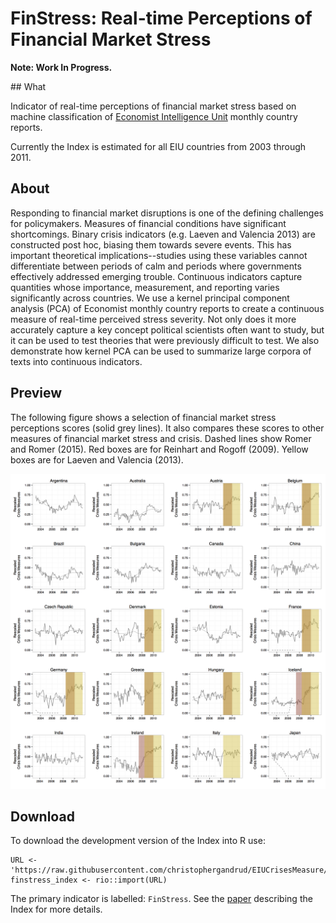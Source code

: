# FinStress: Real-time Perceptions of Financial Market Stress

**Note: Work In Progress.**

## What

Indicator of real-time perceptions of financial market stress based on machine
classification of [Economist Intelligence Unit](http://www.eiu.com/) monthly
country reports.

Currently the Index is estimated for all EIU countries from 2003 through 2011.

## About

Responding to financial market disruptions is one of the defining challenges for policymakers. Measures of financial conditions have significant shortcomings. Binary crisis indicators (e.g. Laeven and Valencia 2013) are constructed post hoc, biasing them towards severe events. This has important theoretical implications--studies using these variables cannot differentiate between periods of calm and periods where governments effectively addressed emerging trouble. Continuous indicators capture quantities whose importance, measurement, and reporting varies significantly across countries. We use a kernel principal component analysis (PCA) of Economist monthly country reports to create a continuous measure of real-time perceived stress severity. Not only does it more accurately capture a key concept political scientists often want to study, but it can be used to test theories that were previously difficult to test. We also demonstrate how kernel PCA can be used to summarize large corpora of texts into continuous indicators.

## Preview

The following figure shows a selection of financial market stress perceptions scores (solid grey lines). It also compares these scores to other measures of financial market stress and crisis. Dashed lines show Romer and Romer (2015). Red boxes are for Reinhart and Rogoff (2009). Yellow boxes are for Laeven and Valencia (2013).

![perceptions index plot](perceptions_compare.png)

## Download

To download the development version of the Index into R use:

```{S}
URL <- 'https://raw.githubusercontent.com/christophergandrud/EIUCrisesMeasure/master/data/FinStress.csv'
finstress_index <- rio::import(URL)
```

The primary indicator is labelled: `FinStress`. See the
[paper](https://github.com/christophergandrud/EIUCrisesMeasure/blob/master/summary_paper/summary_paper.pdf)
describing the Index for more details.
